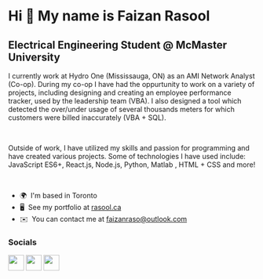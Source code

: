 Hi 👋 My name is Faizan Rasool
==============================

Electrical Engineering Student @ McMaster University
----------------------------------------------------

I currently work at Hydro One (Mississauga, ON) as an AMI Network Analyst (Co-op). During my co-op I have had the oppurtunity to work on a variety of projects, including designing and creating an employee performance tracker, used by the leadership team (VBA). I also designed a tool which detected the over/under usage of several thousands meters for which customers were billed inaccurately (VBA + SQL). 

<br/>

Outside of work, I have utilized my skills and passion for programming and have created various projects. Some of technologies I have used include:  JavaScript ES6+, React.js, Node.js, Python, Matlab , HTML + CSS and more!

<br/>

* 🌍  I'm based in Toronto
* 🖥️  See my portfolio at [rasool.ca](http://rasool.ca)
* ✉️  You can contact me at [faizanraso@outlook.com](mailto:faizanraso@outlook.com)

### Socials

<p align="left"> <a href="https://www.github.com/faizanraso" target="_blank" rel="noreferrer"><img src="https://raw.githubusercontent.com/danielcranney/readme-generator/main/public/icons/socials/github.svg" width="32" height="32" /></a> <a href="https://www.linkedin.com/in/faizanraso" target="_blank" rel="noreferrer"><img src="https://raw.githubusercontent.com/danielcranney/readme-generator/main/public/icons/socials/linkedin.svg" width="32" height="32" /></a> <a href="https://www.twitter.com/faizanraso" target="_blank" rel="noreferrer"><img src="https://raw.githubusercontent.com/danielcranney/readme-generator/main/public/icons/socials/twitter.svg" width="32" height="32" /></a></p>

